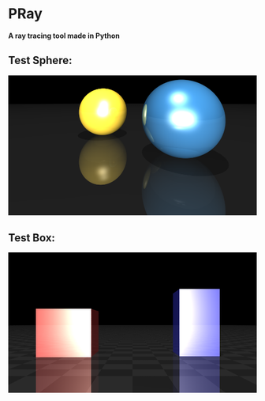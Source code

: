 # **PRay**
**A ray tracing tool made in Python**

## **Test Sphere**:
![test_ball](test_sphere.png)

## **Test Box**:
![test_box](test_box.png)
